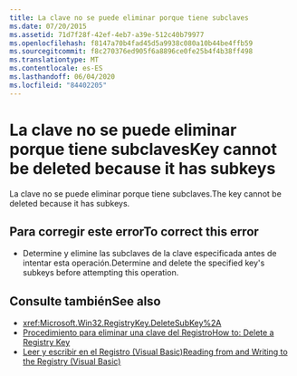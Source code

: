 ```yaml
---
title: La clave no se puede eliminar porque tiene subclaves
ms.date: 07/20/2015
ms.assetid: 71d7f28f-42ef-4eb7-a39e-512c40b79977
ms.openlocfilehash: f8147a70b4fad45d5a9938c080a10b44be4ffb59
ms.sourcegitcommit: f8c270376ed905f6a8896ce0fe25b4f4b38ff498
ms.translationtype: MT
ms.contentlocale: es-ES
ms.lasthandoff: 06/04/2020
ms.locfileid: "84402205"
---
```

# <a name="key-cannot-be-deleted-because-it-has-subkeys"></a><span data-ttu-id="36931-102">La clave no se puede eliminar porque tiene subclaves</span><span class="sxs-lookup"><span data-stu-id="36931-102">Key cannot be deleted because it has subkeys</span></span>
<span data-ttu-id="36931-103">La clave no se puede eliminar porque tiene subclaves.</span><span class="sxs-lookup"><span data-stu-id="36931-103">The key cannot be deleted because it has subkeys.</span></span>  
  
## <a name="to-correct-this-error"></a><span data-ttu-id="36931-104">Para corregir este error</span><span class="sxs-lookup"><span data-stu-id="36931-104">To correct this error</span></span>  
  
- <span data-ttu-id="36931-105">Determine y elimine las subclaves de la clave especificada antes de intentar esta operación.</span><span class="sxs-lookup"><span data-stu-id="36931-105">Determine and delete the specified key's subkeys before attempting this operation.</span></span>  
  
## <a name="see-also"></a><span data-ttu-id="36931-106">Consulte también</span><span class="sxs-lookup"><span data-stu-id="36931-106">See also</span></span>

- <xref:Microsoft.Win32.RegistryKey.DeleteSubKey%2A>
- [<span data-ttu-id="36931-107">Procedimiento para eliminar una clave del Registro</span><span class="sxs-lookup"><span data-stu-id="36931-107">How to: Delete a Registry Key</span></span>](../developing-apps/programming/computer-resources/how-to-delete-a-registry-key.md)
- [<span data-ttu-id="36931-108">Leer y escribir en el Registro (Visual Basic)</span><span class="sxs-lookup"><span data-stu-id="36931-108">Reading from and Writing to the Registry (Visual Basic)</span></span>](../developing-apps/programming/computer-resources/reading-from-and-writing-to-the-registry.md)
